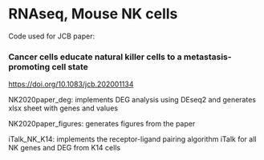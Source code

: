 # RNAseq, Mouse NK cells
Code used for JCB paper: 
### Cancer cells educate natural killer cells to a metastasis-promoting cell state
https://doi.org/10.1083/jcb.202001134

NK2020paper_deg: implements DEG analysis using DEseq2 and generates xlsx sheet with genes and values

NK2020paper_figures: generates figures from the paper

iTalk_NK_K14: implements the receptor-ligand pairing algorithm iTalk for all NK genes and DEG from K14 cells
